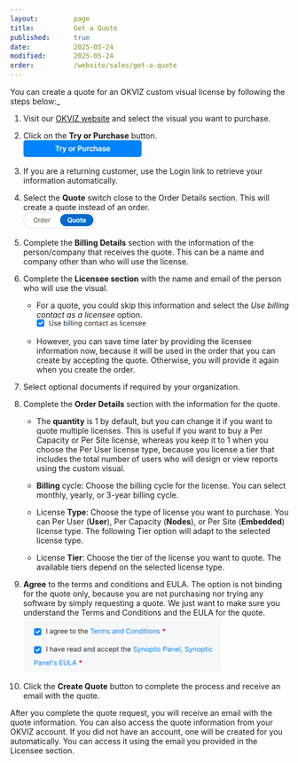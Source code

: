 ```yaml
---
layout:         page
title:          Get a Quote
published:      true
date:           2025-05-24
modified:       2025-05-24
order:          /website/sales/get-a-quote
---
```


You can create a quote for an OKVIZ custom visual license by following the steps below:_

1) Visit our [OKVIZ website](https://okviz.com/) and select the visual you want to purchase.

2) Click on the **Try or Purchase** button.<br/><img src="images/try-or-purchase-button.png" width="213" alt="Try or Purchase Button">

3) If you are a returning customer, use the Login link to retrieve your information automatically.

4) Select the **Quote** switch close to the Order Details section. This will create a quote instead of an order.<br/><img src="images/quote-switch.png" width="130" alt="Quote Switch">

5) Complete the **Billing Details** section with the information of the person/company that receives the quote. This can be a name and company other than who will use the license.

6) Complete the **Licensee section** with the name and email of the person who will use the visual.

    - For a quote, you could skip this information and select the *Use billing contact as a licensee* option.<br/><img src="images/use-billing-contact-as-licensee.png" width="197" alt="Order Details">
    
    - However, you can save time later by providing the licensee information now, because it will be used in the order that you can create by accepting the quote. Otherwise, you will provide it again when you create the order.

7) Select optional documents if required by your organization.

8) Complete the **Order Details** section with the information for the quote.

    - The **quantity** is 1 by default, but you can change it if you want to quote multiple licenses. This is useful if you want to buy a Per Capacity or Per Site license, whereas you keep it to 1 when you choose the Per User license type, because you license a tier that includes the total number of users who will design or view reports using the custom visual.

    - **Billing** cycle: Choose the billing cycle for the license. You can select monthly, yearly, or 3-year billing cycle.

    - License **Type**: Choose the type of license you want to purchase. You can Per User (**User**), Per Capacity (**Nodes**), or Per Site (**Embedded**) license type. The following Tier option will adapt to the selected license type.

    - License **Tier**: Choose the tier of the license you want to quote. The available tiers depend on the selected license type. 
  
9) **Agree** to the terms and conditions and EULA. The option is not binding for the quote only, because you are not purchasing nor trying any software by simply requesting a quote. We just want to make sure you understand the Terms and Conditions and the EULA for the quote. <br/><img src="images/terms-conditions-eula.png" width="355" alt="Try or Purchase Button">

10) Click the **Create Quote** button to complete the process and receive an email with the quote. 

After you complete the quote request, you will receive an email with the quote information. You can also access the quote information from your OKVIZ account. If you did not have an account, one will be created for you automatically. You can access it using the email you provided in the Licensee section.